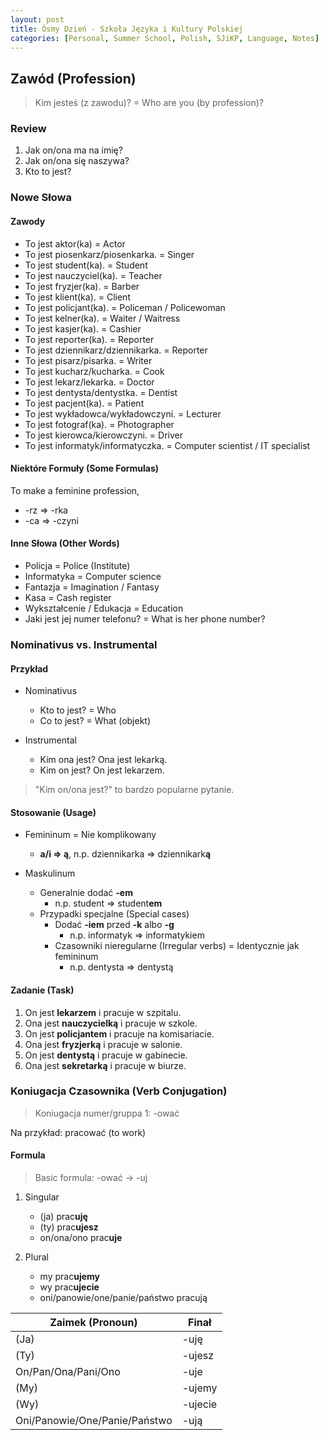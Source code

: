 ```yaml
---
layout: post
title: Ósmy Dzień - Szkoła Języka i Kultury Polskiej
categories: [Personal, Summer School, Polish, SJiKP, Language, Notes]
---
```


## Zawód (Profession)

> Kim jesteś (z zawodu)? = Who are you (by profession)?

### Review

1. Jak on/ona ma na imię?
2. Jak on/ona się naszywa?
3. Kto to jest?

### Nowe Słowa

#### Zawody

- To jest aktor(ka) = Actor
- To jest piosenkarz/piosenkarka. = Singer
- To jest student(ka). = Student
- To jest nauczyciel(ka). = Teacher
- To jest fryzjer(ka). = Barber
- To jest klient(ka). = Client
- To jest policjant(ka). = Policeman / Policewoman
- To jest kelner(ka). = Waiter / Waitress
- To jest kasjer(ka). = Cashier
- To jest reporter(ka). = Reporter
- To jest dziennikarz/dziennikarka. = Reporter
- To jest pisarz/pisarka. = Writer
- To jest kucharz/kucharka. = Cook
- To jest lekarz/lekarka. = Doctor
- To jest dentysta/dentystka. = Dentist
- To jest pacjent(ka). = Patient
- To jest wykładowca/wykładowczyni. = Lecturer
- To jest fotograf(ka). = Photographer
- To jest kierowca/kierowczyni. = Driver
- To jest informatyk/informatyczka. = Computer scientist / IT specialist

#### Niektóre Formuły (Some Formulas)

To make a feminine profession,

- -rz => -rka
- -ca => -czyni

#### Inne Słowa (Other Words)

- Policja = Police (Institute)
- Informatyka = Computer science
- Fantazja = Imagination / Fantasy
- Kasa = Cash register
- Wykształcenie / Edukacja = Education
- Jaki jest jej numer telefonu? = What is her phone number?

### Nominativus vs. Instrumental

#### Przykład

- Nominativus

    - Kto to jest? = Who
    - Co to jest? = What (objekt)

- Instrumental

    - Kim ona jest? Ona jest lekarką.
    - Kim on jest? On jest lekarzem.

> "Kim on/ona jest?" to bardzo popularne pytanie.

#### Stosowanie (Usage)

- Femininum = Nie komplikowany

    - **a/i => ą**, n.p. dziennikarka => dziennikark**ą**

- Maskulinum

    - Generalnie dodać **-em**
        - n.p. student => student**em**
    - Przypadki specjalne (Special cases)
        - Dodać **-iem** przed **-k** albo **-g**
            - n.p. informatyk => informatykiem
        - Czasowniki nieregularne (Irregular verbs) = Identycznie jak femininum
            - n.p. dentysta => dentystą

#### Zadanie (Task)

1. On jest **lekarzem** i pracuje w szpitalu.
2. Ona jest **nauczycielką** i pracuje w szkole.
3. On jest **policjantem** i pracuje na komisariacie.
4. Ona jest **fryzjerką** i pracuje w salonie.
5. On jest **dentystą** i pracuje w gabinecie.
6. Ona jest **sekretarką** i pracuje w biurze.

### Koniugacja Czasownika (Verb Conjugation)

> Koniugacja numer/gruppa 1: -ować

Na przykład: pracować (to work)

#### Formula

> Basic formula: -ować -> -uj

1. Singular

    - (ja) prac**uję**
    - (ty) prac**ujesz**
    - on/ona/ono prac**uje**

2. Plural

    - my prac**ujemy**
    - wy prac**ujecie**
    - oni/panowie/one/panie/państwo pracują

| **Zaimek (Pronoun)**          | **Finał** |
|-------------------------------|-----------|
| (Ja)                          | -uję      |
| (Ty)                          | -ujesz    |
| On/Pan/Ona/Pani/Ono           | -uje      |
| (My)                          | -ujemy    |
| (Wy)                          | -ujecie   |
| Oni/Panowie/One/Panie/Państwo | -ują      |
